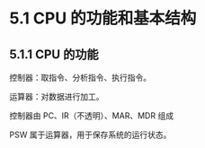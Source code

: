 # 5.1 CPU 的功能和基本结构

## 5.1.1 CPU 的功能

控制器：取指令、分析指令、执行指令。

运算器：对数据进行加工。

控制器由 PC、IR（不透明）、MAR、MDR 组成

PSW 属于运算器，用于保存系统的运行状态。

